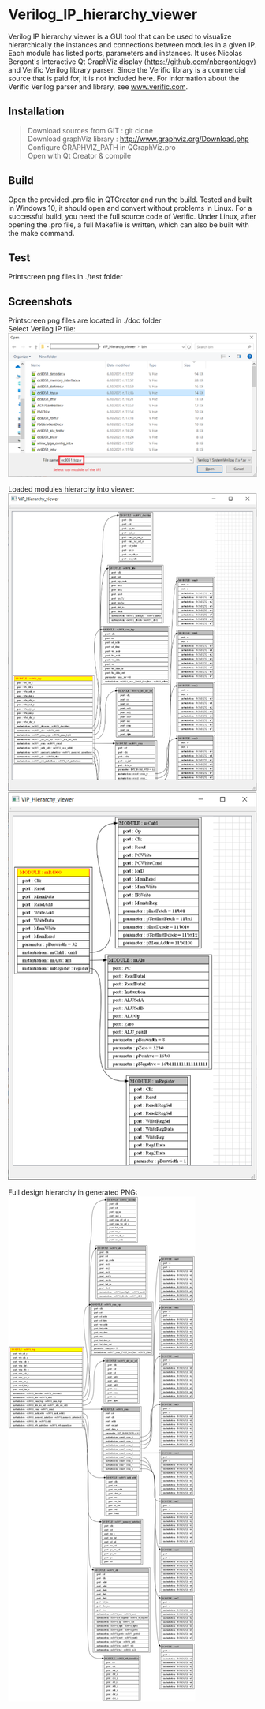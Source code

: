 
# Verilog_IP_hierarchy_viewer

Verilog IP hierarchy viewer is a GUI tool that can be used to visualize hierarchically the instances and connections between modules in a given IP. Each module has listed ports, parameters and instances.
It uses Nicolas Bergont's Interactive Qt GraphViz display (https://github.com/nbergont/qgv) and Verific Verilog library parser.
Since the Verific library is a commercial source that is paid for, it is not included here. For information about the Verific Verilog parser and library, see www.verific.com. 


## Installation
>Download sources from GIT : git clone                            
>Download graphViz library : http://www.graphviz.org/Download.php                                                                          
>Configure GRAPHVIZ_PATH in QGraphViz.pro                                                                     
>Open with Qt Creator & compile
    
## Build
Open the provided .pro file in QTCreator and run the build.
Tested and built in Windows 10, it should open and convert without problems in Linux.
For a successful build, you need the full source code of Verific.
Under Linux, after opening the .pro file, a full Makefile is written, which can also be built with the make command.
## Test

Printscreen png files in ./test folder


## Screenshots
Printscreen png files are located in ./doc folder                                                                                 
Select Verilog IP file:
![Alt text](/doc/Select_ip.png?raw=true "Optional Title")

Loaded modules hierarchy into viewer:
![Alt text](doc/printscreen_VIPH_viewer.png?raw=true "Optional Title")
![Alt text](doc/printscreen_VIPH_viewer2.png?raw=true "Optional Title")

Full design hierarchy in generated PNG:
![Alt text](doc/Full_design_hierarhy.png?raw=true "Optional Title")

